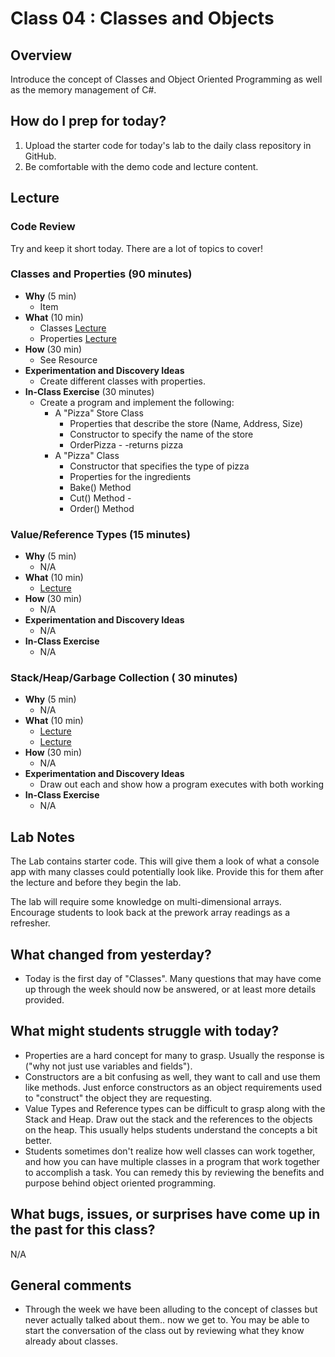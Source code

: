 # Class 04 : Classes and Objects

## Overview
Introduce the concept of Classes and Object Oriented Programming as well as the memory management of C#.

## How do I prep for today?
1. Upload the starter code for today's lab to the daily class repository in GitHub.
1. Be comfortable with the demo code and lecture content.

## Lecture

### Code Review

Try and keep it short today. There are a lot of topics to cover!

### Classes and Properties (90 minutes)

- **Why** (5 min)
  - Item
- **What** (10 min)
  -	Classes [Lecture](./resources/classes.md)
  - Properties [Lecture](./resources/properties.md)
- **How** (30 min)
  - See Resource
- **Experimentation and Discovery Ideas**
  - Create different classes with properties.
- **In-Class Exercise** (30 minutes)
  - Create a program and implement the following:
	- A "Pizza" Store Class
		- Properties that describe the store (Name, Address, Size)
		- Constructor to specify the name of the store
		- OrderPizza - -returns pizza
	- A "Pizza" Class
		- Constructor that specifies the type of pizza
		- Properties for the ingredients
		- Bake() Method
		- Cut() Method -
		- Order() Method


### Value/Reference Types (15 minutes)

- **Why** (5 min)
  - N/A
- **What** (10 min)
  - [Lecture](./resources/val-ref-types.md)
- **How** (30 min)
  - N/A
- **Experimentation and Discovery Ideas**
  - N/A
- **In-Class Exercise**
  - N/A


### Stack/Heap/Garbage Collection ( 30 minutes)

- **Why** (5 min)
  - N/A
- **What** (10 min)
  - [Lecture](./resources/stack-heap.md)
  - [Lecture](./resources/garbage-collection.md)
- **How** (30 min)
  - N/A
- **Experimentation and Discovery Ideas**
  - Draw out each and show how a program executes with both working
- **In-Class Exercise**
  - N/A

## Lab Notes
The Lab contains starter code. This will give them a look of what a console app with many classes could potentially look like.
Provide this for them after the lecture and before they begin the lab.

The lab will require some knowledge on multi-dimensional arrays. Encourage students to look back at the prework array readings as a refresher.

## What changed from yesterday?
- Today is the first day of "Classes". Many questions that may have come up through the week should now be answered, or at least more details provided.

## What might students struggle with today?
- Properties are a hard concept for many to grasp. Usually the response is
("why not just use variables and fields").
- Constructors are a bit confusing as well, they want to call and use them like methods. Just enforce constructors as an object requirements used to "construct" the
object they are requesting.
- Value Types and Reference types can be difficult to grasp along with the Stack and Heap. Draw out the stack and the references to the objects on the heap. This usually helps
students understand the concepts a bit better.
- Students sometimes don't realize how well classes can work together, and how you can have multiple classes in a program that work together
to accomplish a task. You can remedy this by reviewing the benefits and purpose behind object oriented programming.

## What bugs, issues, or surprises have come up in the past for this class?
N/A

## General comments
- Through the week we have been alluding to the concept of classes but never actually talked about them.. now we get to.
You may be able to start the conversation of the class out by reviewing what they know already about classes.
